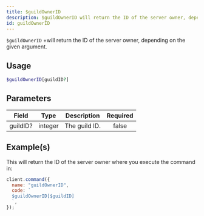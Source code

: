 ```yaml
---
title: $guildOwnerID
description: $guildOwnerID will return the ID of the server owner, depending on the given argument.
id: guildOwnerID
---
```


`$guildOwnerID` +will return the ID of the server owner, depending on the given argument.

## Usage

```php
$guildOwnerID[guildID?]
```

## Parameters

| Field    | Type    | Description   | Required |
| -------- | ------- | ------------- | :------: |
| guildID? | integer | The guild ID. |  false   |

## Example(s)

This will return the ID of the server owner where you execute the command in:

```javascript
client.command({
  name: "guildOwnerID",
  code: `
  $guildOwnerID[$guildID]
  `,
});
```

